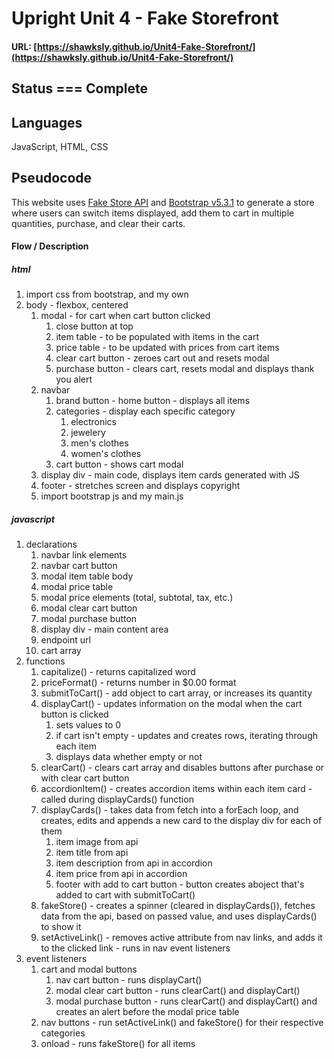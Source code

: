 # Upright Unit 4 - Fake Storefront

#### URL: [https://shawksly.github.io/Unit4-Fake-Storefront/](https://shawksly.github.io/Unit4-Fake-Storefront/)

## Status === Complete

## Languages

JavaScript, HTML, CSS

## Pseudocode
This website uses [Fake Store API](https://fakestoreapi.com/) and [Bootstrap v5.3.1](https://getbootstrap.com/) to generate a store where users can switch items displayed, add them to cart in multiple quantities, purchase, and clear their carts.

#### Flow / Description
##### html
1. import css from bootstrap, and my own
2. body - flexbox, centered
    1. modal - for cart when cart button clicked
        1. close button at top
        2. item table - to be populated with items in the cart
        3. price table - to be updated with prices from cart items
        4. clear cart button - zeroes cart out and resets modal
        5. purchase button - clears cart, resets modal and displays thank you alert
    2. navbar
        1. brand button - home button - displays all items
        2. categories - display each specific category
            1. electronics
            2. jewelery
            3. men's clothes
            4. women's clothes
        3. cart button - shows cart modal
    3. display div - main code, displays item cards generated with JS
    4. footer - stretches screen and displays copyright
    5. import bootstrap js and my main.js
##### javascript
1. declarations
    1. navbar link elements
    2. navbar cart button
    3. modal item table body
    4. modal price table
    5. modal price elements (total, subtotal, tax, etc.)
    6. modal clear cart button
    7. modal purchase button
    8. display div - main content area
    9. endpoint url
    10. cart array
2. functions
    1. capitalize() - returns capitalized word
    2. priceFormat() - returns number in $0.00 format
    3. submitToCart() - add object to cart array, or increases its quantity
    4. displayCart() - updates information on the modal when the cart button is clicked
        1. sets values to 0
        2. if cart isn't empty - updates and creates rows, iterating through each item
        3. displays data whether empty or not
    5. clearCart() - clears cart array and disables buttons after purchase or with clear cart button
    6. accordionItem() - creates accordion items within each item card - called during displayCards() function
    7. displayCards() - takes data from fetch into a forEach loop, and creates, edits and appends a new card to the display div for each of them
        1. item image from api
        2. item title from api
        3. item description from api in accordion
        4. item price from api in accordion
        5. footer with add to cart button - button creates aboject that's added to cart with submitToCart()
    8. fakeStore() - creates a spinner (cleared in displayCards()), fetches data from the api, based on passed value, and uses displayCards() to show it
    9. setActiveLink() - removes active attribute from nav links, and adds it to the clicked link - runs in nav event listeners
3. event listeners
    1. cart and modal buttons
        1. nav cart button - runs displayCart()
        2. modal clear cart button - runs clearCart() and displayCart()
        3. modal purchase button - runs clearCart() and displayCart() and creates an alert before the modal price table
    2. nav buttons - run setActiveLink() and fakeStore() for their respective categories
    3. onload - runs fakeStore() for all items